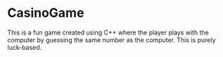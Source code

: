 # CasinoGame
This is a fun game created using C++ where the player plays with the computer by guessing the same number as the computer. This is purely luck-based. 
